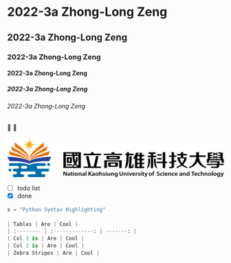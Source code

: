 # 2022-3a Zhong-Long Zeng
## 2022-3a Zhong-Long Zeng
### 2022-3a Zhong-Long Zeng
#### 2022-3a Zhong-Long Zeng
##### 2022-3a Zhong-Long Zeng
###### 2022-3a Zhong-Long Zeng

🥇 🐤

![NKUST](nkust.png "高科大")

- [ ] todo list
- [x] done

```python
s = "Python Syntax Highlighting"

| Tables | Are | Cool |
| :-------- | :-------------: | -------: |
| Col 3 is | Are | Cool |
| Col 2 is | Are | Cool |
| Zebra Stripes | Are | Cool |
